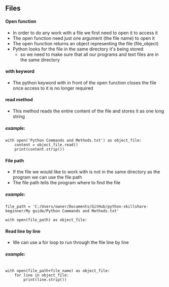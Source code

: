 ## Files 

#### Open function
- In order to do any work with a file we first need to open it to access it
- The open function need just one argument (the file name) to open it
- The open fiunction returns an object representing the file (file_object)
- Python looks for the file in the same directory it's being stored
  - so we need to make sure that all our programs and text files are in the same directory

#### with keyword
- The python keyword with in front of the open function closes the file once access to it is no longer required

#### read method
- This method reads the entire content of the file and stores it as one long string

##### example:
```
with open('Python Commands and Methods.txt') as object_file:
	content = object_file.read()
	print(content.strip())
```
#### File path
- If the file we would like to work with is not in the same directory as the program we can use the file path
- The file path tells the program where to find the file

##### example:
```
file_path = 'C:/Users/owner/Documents/GitHub/python-skillshare-beginner/My guide/Python Commands and Methods.txt'

with open(file_path) as object_file:
```
#### Read line by line
- We can use a for loop to run through the file line by line

##### example:
```

with open(file_path+file_name) as object_file:
	for line in object_file:
		print(line.strip())
```
